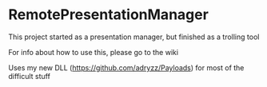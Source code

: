 # RemotePresentationManager
This project started as a presentation manager, but finished as a trolling tool

For info about how to use this, please go to the wiki

Uses my new DLL (https://github.com/adryzz/Payloads) for most of the difficult stuff
